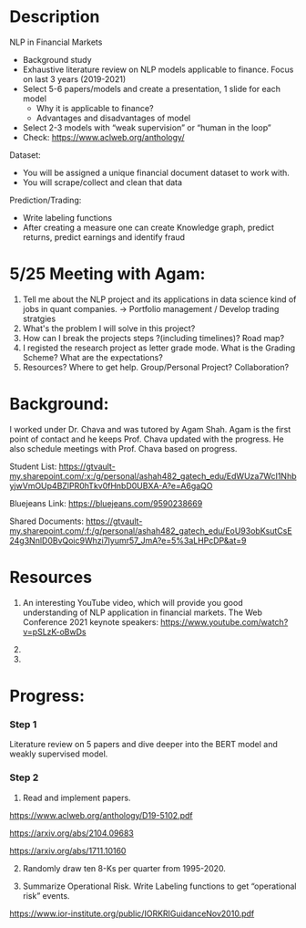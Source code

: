 # Description 
NLP in Financial Markets 
- Background study 
- Exhaustive literature review on NLP models applicable to finance. Focus on last 3 years (2019-2021) 
- Select 5-6 papers/models and create a presentation, 1 slide for each model 
  - Why it is applicable to finance? 
  - Advantages and disadvantages of model 
- Select 2-3 models with “weak supervision” or “human in the loop” 
- Check: https://www.aclweb.org/anthology/ 

Dataset: 
- You will be assigned a unique financial document dataset to work with. 
- You will scrape/collect and clean that data 

Prediction/Trading:
- Write labeling functions  
- After creating a measure one can create Knowledge graph, predict returns, predict earnings and identify fraud 

# 5/25 Meeting with Agam:
1. Tell me about the NLP project and its applications in data science kind of jobs in quant companies. -> Portfolio management / Develop trading stratgies
3. What's the problem I will solve in this project?
4. How can I break the projects steps ?(including timelines)? Road map?
5. I registed the research project as letter grade mode. What is the Grading Scheme? What are the expectations?
6. Resources? Where to get help. Group/Personal Project? Collaboration?


# Background:
I worked under Dr. Chava and was tutored by Agam Shah. Agam is the first point of contact and he keeps Prof. Chava updated with the progress. He also schedule meetings with Prof. Chava based on progress.

Student List: 
https://gtvault-my.sharepoint.com/:x:/g/personal/ashah482_gatech_edu/EdWUza7WcI1NhbyjwVmOUp4BZlPR0hTkv0fHnbD0UBXA-A?e=A6gaQO

Bluejeans Link:
https://bluejeans.com/9590238669

Shared Documents:
https://gtvault-my.sharepoint.com/:f:/g/personal/ashah482_gatech_edu/EoU93obKsutCsE24g3NnlD0BvQoic9Whzi7lyumr57_JmA?e=5%3aLHPcDP&at=9

# Resources
1. An interesting YouTube video, which will provide you good understanding of NLP application in financial markets. 
The Web Conference 2021 keynote speakers:
https://www.youtube.com/watch?v=pSLzK-oBwDs

2.

3.

# Progress:
### Step 1
Literature review on 5 papers and dive deeper into the BERT model and weakly supervised model.

### Step 2
1. Read and implement papers.

https://www.aclweb.org/anthology/D19-5102.pdf

https://arxiv.org/abs/2104.09683 

https://arxiv.org/abs/1711.10160

2. Randomly draw ten 8-Ks per quarter from 1995-2020.

3. Summarize Operational Risk. Write Labeling functions to get “operational risk” events.

https://www.ior-institute.org/public/IORKRIGuidanceNov2010.pdf
